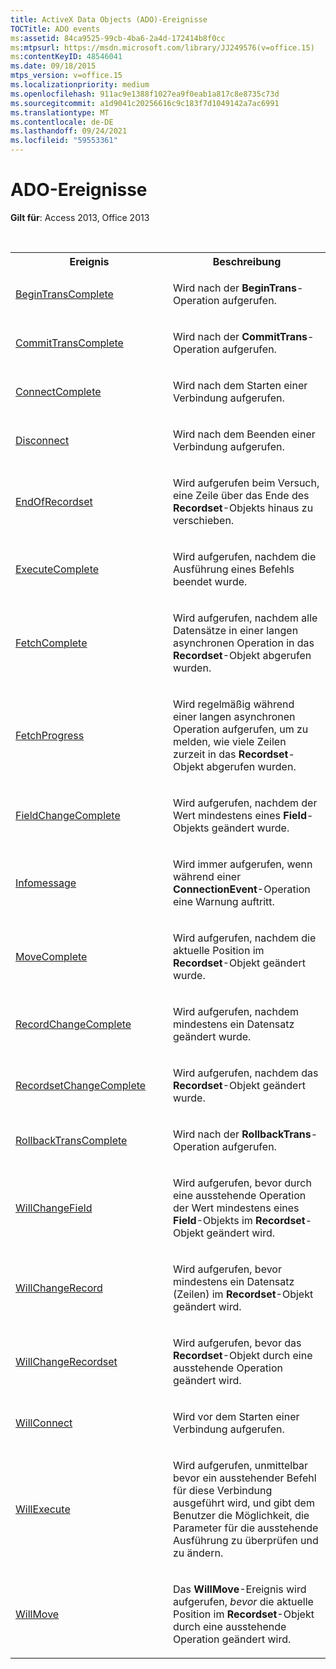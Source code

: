 ```yaml
---
title: ActiveX Data Objects (ADO)-Ereignisse
TOCTitle: ADO events
ms:assetid: 84ca9525-99cb-4ba6-2a4d-172414b8f0cc
ms:mtpsurl: https://msdn.microsoft.com/library/JJ249576(v=office.15)
ms:contentKeyID: 48546041
ms.date: 09/18/2015
mtps_version: v=office.15
ms.localizationpriority: medium
ms.openlocfilehash: 911ac9e1388f1027ea9f0eab1a817c8e8735c73d
ms.sourcegitcommit: a1d9041c20256616c9c183f7d1049142a7ac6991
ms.translationtype: MT
ms.contentlocale: de-DE
ms.lasthandoff: 09/24/2021
ms.locfileid: "59553361"
---
```

# <a name="ado-events"></a>ADO-Ereignisse

**Gilt für**: Access 2013, Office 2013

<br/>

<table>
<colgroup>
<col style="width: 50%" />
<col style="width: 50%" />
</colgroup>
<tbody>
<tr class="even">
<th>Ereignis</th>
<th>Beschreibung</th>
</tr>
<tr class="odd">
<td><p><a href="begintranscomplete-committranscomplete-and-rollbacktranscomplete-events-ado.md">BeginTransComplete</a></p></td>
<td><p>Wird nach der <strong>BeginTrans</strong>-Operation aufgerufen.</p></td>
</tr>
<tr class="even">
<td><p><a href="begintranscomplete-committranscomplete-and-rollbacktranscomplete-events-ado.md">CommitTransComplete</a></p></td>
<td><p>Wird nach der <strong>CommitTrans</strong>-Operation aufgerufen.</p></td>
</tr>
<tr class="odd">
<td><p><a href="connectcomplete-and-disconnect-events-ado.md">ConnectComplete</a></p></td>
<td><p>Wird nach dem Starten einer Verbindung aufgerufen.</p></td>
</tr>
<tr class="even">
<td><p><a href="connectcomplete-and-disconnect-events-ado.md">Disconnect</a></p></td>
<td><p>Wird nach dem Beenden einer Verbindung aufgerufen.</p></td>
</tr>
<tr class="odd">
<td><p><a href="endofrecordset-event-ado.md">EndOfRecordset</a></p></td>
<td><p>Wird aufgerufen beim Versuch, eine Zeile über das Ende des <strong>Recordset</strong>-Objekts hinaus zu verschieben.</p></td>
</tr>
<tr class="even">
<td><p><a href="executecomplete-event-ado.md">ExecuteComplete</a></p></td>
<td><p>Wird aufgerufen, nachdem die Ausführung eines Befehls beendet wurde.</p></td>
</tr>
<tr class="odd">
<td><p><a href="fetchcomplete-event-ado.md">FetchComplete</a></p></td>
<td><p>Wird aufgerufen, nachdem alle Datensätze in einer langen asynchronen Operation in das <strong>Recordset</strong>-Objekt abgerufen wurden.</p></td>
</tr>
<tr class="even">
<td><p><a href="fetchprogress-event-ado.md">FetchProgress</a></p></td>
<td><p>Wird regelmäßig während einer langen asynchronen Operation aufgerufen, um zu melden, wie viele Zeilen zurzeit in das <strong>Recordset</strong>-Objekt abgerufen wurden.</p></td>
</tr>
<tr class="odd">
<td><p><a href="willchangefield-and-fieldchangecomplete-events-ado.md">FieldChangeComplete</a></p></td>
<td><p>Wird aufgerufen, nachdem der Wert mindestens eines <strong>Field</strong>-Objekts geändert wurde.</p></td>
</tr>
<tr class="even">
<td><p><a href="infomessage-event-ado.md">Infomessage</a></p></td>
<td><p>Wird immer aufgerufen, wenn während einer <strong>ConnectionEvent</strong>-Operation eine Warnung auftritt.</p></td>
</tr>
<tr class="odd">
<td><p><a href="willmove-and-movecomplete-events-ado.md">MoveComplete</a></p></td>
<td><p>Wird aufgerufen, nachdem die aktuelle Position im <strong>Recordset</strong>-Objekt geändert wurde.</p></td>
</tr>
<tr class="even">
<td><p><a href="willchangerecord-and-recordchangecomplete-events-ado.md">RecordChangeComplete</a></p></td>
<td><p>Wird aufgerufen, nachdem mindestens ein Datensatz geändert wurde.</p></td>
</tr>
<tr class="odd">
<td><p><a href="willchangerecordset-and-recordsetchangecomplete-events-ado.md">RecordsetChangeComplete</a></p></td>
<td><p>Wird aufgerufen, nachdem das <strong>Recordset</strong>-Objekt geändert wurde.</p></td>
</tr>
<tr class="even">
<td><p><a href="begintranscomplete-committranscomplete-and-rollbacktranscomplete-events-ado.md">RollbackTransComplete</a></p></td>
<td><p>Wird nach der <strong>RollbackTrans</strong>-Operation aufgerufen.</p></td>
</tr>
<tr class="odd">
<td><p><a href="willchangefield-and-fieldchangecomplete-events-ado.md">WillChangeField</a></p></td>
<td><p>Wird aufgerufen, bevor durch eine ausstehende Operation der Wert mindestens eines <strong>Field</strong>-Objekts im <strong>Recordset</strong>-Objekt geändert wird.</p></td>
</tr>
<tr class="even">
<td><p><a href="willchangerecord-and-recordchangecomplete-events-ado.md">WillChangeRecord</a></p></td>
<td><p>Wird aufgerufen, bevor mindestens ein Datensatz (Zeilen) im <strong>Recordset</strong>-Objekt geändert wird.</p></td>
</tr>
<tr class="odd">
<td><p><a href="willchangerecordset-and-recordsetchangecomplete-events-ado.md">WillChangeRecordset</a></p></td>
<td><p>Wird aufgerufen, bevor das <strong>Recordset</strong>-Objekt durch eine ausstehende Operation geändert wird.</p></td>
</tr>
<tr class="even">
<td><p><a href="willconnect-event-ado.md">WillConnect</a></p></td>
<td><p>Wird vor dem Starten einer Verbindung aufgerufen.</p></td>
</tr>
<tr class="odd">
<td><p><a href="willexecute-event-ado.md">WillExecute</a></p></td>
<td><p>Wird aufgerufen, unmittelbar bevor ein ausstehender Befehl für diese Verbindung ausgeführt wird, und gibt dem Benutzer die Möglichkeit, die Parameter für die ausstehende Ausführung zu überprüfen und zu ändern.</p></td>
</tr>
<tr class="even">
<td><p><a href="willmove-and-movecomplete-events-ado.md">WillMove</a></p></td>
<td><p>Das <strong>WillMove</strong>-Ereignis wird aufgerufen, <em>bevor</em> die aktuelle Position im <strong>Recordset</strong>-Objekt durch eine ausstehende Operation geändert wird.</p></td>
</tr>
</tbody>
</table>

<br/>
